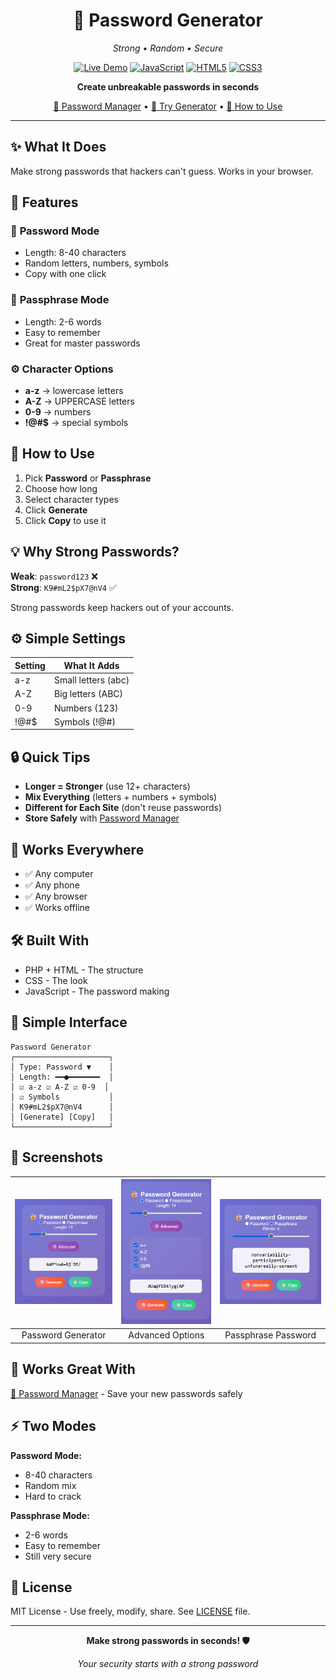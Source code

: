 <div align="center">

# 🔐 Password Generator

*Strong • Random • Secure*

[![Live Demo](https://img.shields.io/badge/🌐_Live_Demo-Generate_Now-green?style=for-the-badge)](https://kritarth.byethost14.com/password_generator/)
[![JavaScript](https://img.shields.io/badge/JavaScript-F7DF1E?style=for-the-badge&logo=javascript&logoColor=black)]()
[![HTML5](https://img.shields.io/badge/HTML5-E34F26?style=for-the-badge&logo=html5&logoColor=white)]()
[![CSS3](https://img.shields.io/badge/CSS3-1572B6?style=for-the-badge&logo=css3&logoColor=white)]()

**Create unbreakable passwords in seconds**

[🔐 Password Manager](https://kritarth.byethost14.com/password_manager/login.php) • [🚀 Try Generator](https://kritarth.byethost14.com/password_generator/) • [📖 How to Use](#how-to-use)

</div>

---

## ✨ What It Does

Make strong passwords that hackers can't guess. Works in your browser.

## 🎯 Features

### 🔢 **Password Mode**
- Length: 8-40 characters
- Random letters, numbers, symbols
- Copy with one click

### 📝 **Passphrase Mode**
- Length: 2-6 words
- Easy to remember
- Great for master passwords

### ⚙️ **Character Options**
- **a-z** → lowercase letters
- **A-Z** → UPPERCASE letters  
- **0-9** → numbers
- **!@#$** → special symbols

## 🚀 How to Use

1. Pick **Password** or **Passphrase**
2. Choose how long
3. Select character types
4. Click **Generate**
5. Click **Copy** to use it

## 💡 Why Strong Passwords?

**Weak**: `password123` ❌  
**Strong**: `K9#mL2$pX7@nV4` ✅

Strong passwords keep hackers out of your accounts.

## ⚙️ Simple Settings

| Setting | What It Adds |
|---------|-------------|
| a-z | Small letters (abc) |
| A-Z | Big letters (ABC) |
| 0-9 | Numbers (123) |
| !@#$ | Symbols (!@#) |

## 🔒 Quick Tips

- **Longer = Stronger** (use 12+ characters)
- **Mix Everything** (letters + numbers + symbols)
- **Different for Each Site** (don't reuse passwords)
- **Store Safely** with [Password Manager](https://kritarth.byethost14.com/password_manager/login.php)

## 📱 Works Everywhere

- ✅ Any computer
- ✅ Any phone
- ✅ Any browser
- ✅ Works offline

## 🛠️ Built With

- PHP + HTML - The structure
- CSS - The look
- JavaScript - The password making

## 🎨 Simple Interface

```
Password Generator
┌─────────────────────┐
│ Type: Password ▼    │
│ Length: ━━●━━━━━━━  │
│ ☑ a-z ☑ A-Z ☑ 0-9  │
│ ☑ Symbols           │
│ K9#mL2$pX7@nV4      │
│ [Generate] [Copy]   │
└─────────────────────┘
```

## 📸 Screenshots

| ![Password Generator](images/password_gen.png) | ![Options](images/advance_options.png) | ![Passphrase](images/passphrase.png) |
|:--:|:--:|:--:|
| Password Generator | Advanced Options | Passphrase Password |

## 🔗 Works Great With

[🔐 Password Manager](https://kritarth.byethost14.com/password_manager/login.php) - Save your new passwords safely

## ⚡ Two Modes

**Password Mode:**
- 8-40 characters
- Random mix
- Hard to crack

**Passphrase Mode:**
- 2-6 words
- Easy to remember
- Still very secure

## 📜 License

MIT License - Use freely, modify, share. See [LICENSE](LICENSE) file.

---

<div align="center">

**Make strong passwords in seconds! 🛡️**

*Your security starts with a strong password*

</div>
